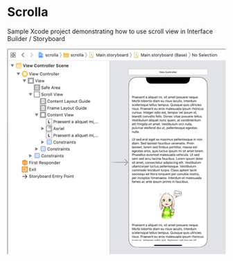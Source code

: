# Scrolla

Sample Xcode project demonstrating how to use scroll view in Interface Builder / Storyboard



![demo](demo.png)

